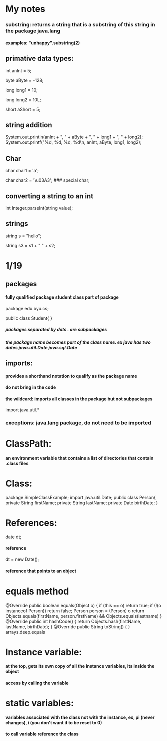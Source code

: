 # My notes
### substring: returns a string that is a substring of this string in the package java.lang
#### examples: "unhappy".substring(2)

## primative data types:
int anInt = 5;

byte aByte = -128;

long long1 = 10;

long long2 = 10L;

short aShort = 5;
## string addition 
System.out.println(anInt + ", " + aByte + ", " + long1 + ", " + long2);
System.out.printf("%d, %d, %d, %d\n, anInt, aByte, long1, long2);

## Char
char char1 = 'a';

char char2 = '\u03A3'; ### special char;

## converting a string to an int
int Integer.parseInt(string value);

## strings
string s = "hello";

string s3 = s1 + " " + s2;

# 1/19
## packages 
#### fully qualified package student class part of package
package edu.byu.cs;

public class Student{ }

##### packages separated by dots . are subpackages
##### the package name becomes part of the class name. ex java has two dates java.util.Date java.sql.Date

## imports: 
#### provides a shorthand notation to qualify as the package name
#### do not bring in the code
#### the wildcard: imports all classes in the package but not subpackages
import java.util.* 
### exceptions: java.lang package, do not need to be imported
# ClassPath: 
#### an environment variable that contains a list of directories that contain .class files

# Class:
package SimpleClassExample;
import java.util.Date;
public class Person{
    private String firstName;
    private String lastName;
    private Date birthDate;
}

# References:
date dt;
#### reference
dt = new Date();
#### reference that points to an object

# equals method
@Override
public boolean equals(Object o) {
if (this == o) return true;
if (!(o instanceof Person)) return false;
Person person = (Person) o
return Objects.equals(firstName, person.firstName) && Objects.equals(lastname)
}
@Override
public int hashCode() {
return Objects.hash(firstName, lastName, birthDate);
}
@Override
public String toString() {
}
arrays.deep.equals

# Instance variable:
#### at the top, gets its own copy of all the instance variables, its inside the object
#### access by calling the variable

# static variables:
#### variables associated with the class not with the instance, ex, pi (never changes), i (you don't want it to be reset to 0)
#### to call variable reference the class 
